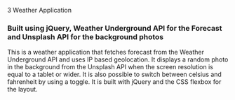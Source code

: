 3 Weather Application

### Built using jQuery, Weather Underground API for the Forecast and Unsplash API for the background photos

This is a weather application that fetches forecast from the Weather Underground API and uses IP based geolocation. 
It displays a random photo in the background from the Unsplash API when the screen resolution is equal to a tablet or wider. 
It is also possible to switch between celsius and fahrenheit by using a toggle. It is built with jQuery and the CSS flexbox for the layout.
